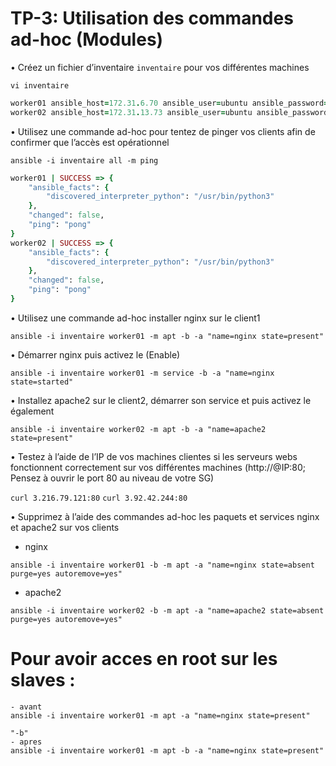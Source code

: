 # TP-3: Utilisation des commandes ad-hoc (Modules)
• Créez un fichier d’inventaire `inventaire` pour vos différentes machines

`vi inventaire`
```ruby
worker01 ansible_host=172.31.6.70 ansible_user=ubuntu ansible_password=ubuntu ansible_ssh_common_args='-o StrictHostKeyChecking=no'
worker02 ansible_host=172.31.13.73 ansible_user=ubuntu ansible_password=ubuntu ansible_ssh_common_args='-o StrictHostKeyChecking=no'
```
• Utilisez une commande ad-hoc pour tentez de pinger vos clients afin de confirmer que l’accès est opérationnel

`ansible -i inventaire all -m ping`
```ruby
worker01 | SUCCESS => {
    "ansible_facts": {
        "discovered_interpreter_python": "/usr/bin/python3"
    },
    "changed": false,
    "ping": "pong"
}
worker02 | SUCCESS => {
    "ansible_facts": {
        "discovered_interpreter_python": "/usr/bin/python3"
    },
    "changed": false,
    "ping": "pong"
}
```
• Utilisez une commande ad-hoc installer nginx sur le client1

`ansible -i inventaire worker01 -m apt -b -a "name=nginx state=present"`

• Démarrer nginx puis activez le (Enable)

`ansible -i inventaire worker01 -m service -b -a "name=nginx state=started"`

• Installez apache2 sur le client2, démarrer son service et puis activez le également

`ansible -i inventaire worker02 -m apt -b -a "name=apache2 state=present"`

• Testez à l’aide de l’IP de vos machines clientes si les serveurs webs fonctionnent correctement sur vos différentes machines (http://@IP:80; Pensez à ouvrir le port
80 au niveau de votre SG)

`curl 3.216.79.121:80`
`curl 3.92.42.244:80`

• Supprimez à l’aide des commandes ad-hoc les paquets et services nginx et apache2 sur vos clients

- nginx

`ansible -i inventaire worker01 -b -m apt -a "name=nginx state=absent purge=yes autoremove=yes"`

- apache2

`ansible -i inventaire worker02 -b -m apt -a "name=apache2 state=absent purge=yes autoremove=yes"`

# Pour avoir acces en root sur les slaves :
```
- avant
ansible -i inventaire worker01 -m apt -a "name=nginx state=present"

"-b"
- apres
ansible -i inventaire worker01 -m apt -b -a "name=nginx state=present"
```